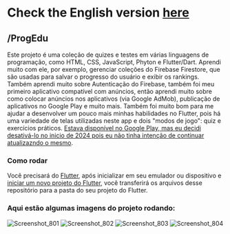# Check the English version <a href="README.md">here</a>

## /ProgEdu

Este projeto é uma coleção de quizes e testes em várias linguagens de programação, como HTML, CSS, JavaScript, Phyton e Flutter/Dart. Aprendi muito com ele, por exemplo, gerenciar coleções do Firebase Firestore, que são usadas para salvar o progresso do usuário e exibir os rankings. Também aprendi muito sobre Autenticação do Firebase, também foi meu primeiro aplicativo compatível com anúncios, então aprendi muito sobre como colocar anúncios nos aplicativos (via Google AdMob), publicação de aplicativos no Google Play e muito mais. Também foi muito bom para me ajudar a desenvolver um pouco mais minhas habilidades no Flutter, pois há uma variedade de telas utilizadas neste app e dois "modos de jogo": quiz e exercícios práticos. <a href="https://play.google.com/store/apps/details?id=com.ruanemanuell.progedu">Estava disponível no Google Play, mas eu decidi desativá-lo no inicio de 2024 pois eu não tinha intenção de continuar atualizazndo o mesmo</a>.

### Como rodar

Você precisará do <a href="https://docs.flutter.dev/get-started/install">Flutter</a>, após inicializar em seu emulador ou dispositivo e 
<a href="https://docs .flutter.dev/get-started/codelab">iniciar um novo projeto do Flutter</a>, você transferirá os arquivos desse repositório
para a pasta do seu projeto do Flutter.

### Aqui estão algumas imagens do projeto rodando:

![Screenshot_801](https://user-images.githubusercontent.com/113607857/204880463-fc04a2e4-e730-4f7a-af6b-2e7df36b406d.png)
![Screenshot_802](https://user-images.githubusercontent.com/113607857/204880468-671b328a-f2d0-4b55-bdbf-91d1863d104d.png)
![Screenshot_803](https://user-images.githubusercontent.com/113607857/204880471-1d918fff-3e71-4cf5-8e57-e7ab38c76ffc.png)
![Screenshot_804](https://user-images.githubusercontent.com/113607857/204880472-3d2ed275-5ecf-4887-b293-f3e565a27224.png)

